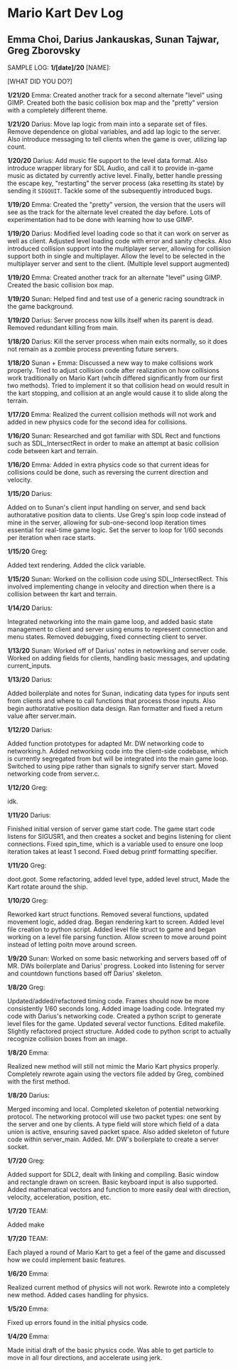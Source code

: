 # Mario Kart Dev Log

## Emma Choi, Darius Jankauskas, Sunan Tajwar, Greg Zborovsky


SAMPLE LOG:
__1/[date]/20__ [NAME]:

[WHAT DID YOU DO?]

__1/21/20__ Emma: Created another track for a second alternate "level" using GIMP. Created both the basic collision box map and the "pretty" version with a completely different theme.

__1/21/20__ Darius: Move lap logic from main into a separate set of files. Remove dependence on global variables, and add lap logic to the server. Also introduce messaging to tell clients when the game is over, utilizing lap count.

__1/20/20__ Darius: Add music file support to the level data format. Also introduce wrapper library for SDL Audio, and call it to provide in-game music as dictated by currently active level. Finally, better handle pressing the escape key, "restarting" the server process (aka resetting its state) by sending it `SIGQUIT`. Tackle some of the subsequently introduced bugs.

__1/19/20__ Emma: Created the "pretty" version, the version that the users will see as the track for the alternate level created the day before. Lots of experimentation had to be done with learning how to use GIMP.

__1/19/20__ Darius: Modified level loading code so that it can work on server as well as client. Adjusted level loading code with error and sanity checks. Also introduced collision support into the multiplayer server, allowing for collision support both in single and multiplayer. Allow the level to be selected in the multiplayer server and sent to the client. (Multiple level support augmented)

__1/19/20__ Emma: Created another track for an alternate "level" using GIMP. Created the basic collision box map.

__1/19/20__ Sunan: Helped find and test use of a generic racing soundtrack in the game background.

__1/19/20__ Darius: Server process now kills itself when its parent is dead. Removed redundant killing from main.

__1/18/20__ Darius: Kill the server process when main exits normally, so it does not remain as a zombie process preventing future servers.

__1/18/20__ Sunan + Emma: Discussed a new way to make collisions work properly. Tried to adjust collision code after realization on how collisions work traditionally on Mario Kart (whcih differed significantly from our first two methods). Tried to implement it so that collision head on would result in the kart stopping, and collision at an angle would cause it to slide along the terrain. 

__1/17/20__ Emma:
Realized the current collision methods will not work and added in new physics code for the second idea for collisions. 

__1/16/20__ Sunan:
Researched and got familiar with SDL Rect and functions such as SDL_IntersectRect in order to make an attempt at basic collision code between kart and terrain.

__1/16/20__ Emma: 
Added in extra physics code so that current ideas for collisions could be done, such as reversing the current direction and velocity.

__1/15/20__ Darius:

Added on to Sunan's client input handling on server, and send back authoratative position data to clients. Use Greg's spin loop code instead of mine in the server, allowing for sub-one-second loop iteration times essential for real-time game logic. Set the server to loop for 1/60 seconds per iteration when race starts.


__1/15/20__ Greg:

Added text rendering. Added the click variable. 

__1/15/20__ Sunan:
Worked on the collision code using SDL_IntersectRect. This involved implementing change in velocity and direction when there is a collision between thr kart and terrain.


__1/14/20__ Darius:

Integrated networking into the main game loop, and added basic state management to client and server using enums to represent connection and menu states. Removed debugging, fixed connecting client to server.

__1/13/20__ Sunan:
Worked off of Darius' notes in netowrking and server code. Worked on adding fields for clients, handling basic messages, and updating current_inputs.


__1/13/20__ Darius:

Added boilerplate and notes for Sunan, indicating data types for inputs sent from clients and where to call functions that process those inputs. Also begin authoratative position data design. Ran formatter and fixed a return value after server.main. 


__1/12/20__ Darius:

Added function prototypes for adapted Mr. DW networking code to networking.h. Added networking code into the client-side codebase, which is currently segregated from but will be integrated into the main game loop. Switched to using pipe rather than signals to signify server start. Moved networking code from server.c.


__1/12/20__ Greg:

idk.


__1/11/20__ Darius:

Finished initial version of server game start code. The game start code listens for SIGUSR1, and then creates a socket and begins listening for client connections. Fixed spin_time, which is a variable used to ensure one loop iteration takes at least 1 second. Fixed debug printf formatting specifier. 


__1/11/20__ Greg:

doot.goot. Some refactoring, added level type, added level struct, Made the Kart rotate around the ship. 

__1/10/20__ Greg:

Reworked kart struct functions. Removed several functions, updated movement logic, added drag. Began rendering kart to screen. Added level file creation to python script. Added level file struct to game and began working on a level file parsing function. Allow screen to move around point instead of letting poitn move around screen.

__1/9/20__ Sunan:
Worked on some basic networking and servers based off of MR. DWs boilerplate and Darius' progress. Looked into listening for server and countdown functions based off Darius' skeleton.

__1/8/20__ Greg:

Updated/added/refactored timing code. Frames should now be more consistently 1/60 seconds long. Added image loading code. Integrated my code with Darius's networking code. Created a python script to generate level files for the game. Updated several vector functions. Edited makefile. Slightly refactored project structure. Added code to python script to actually recognize collision boxes from an image.


__1/8/20__ Emma:

Realized new method will still not mimic the Mario Kart physics properly. Completely rewrote again using the vectors file added by Greg, combined with the first method.


__1/8/20__ Darius:

Merged incoming and local. Completed skeleton of potential networking protocol. The networking protocol will use two packet types: one sent by the server and one by clients. A type field will store which field of a data union is active, ensuring saved packet space. Also added skeleton of future code within server_main. Added. Mr. DW's boilerplate to create a server socket. 


__1/7/20__ Greg:

Added support for SDL2, dealt with linking and compiling. Basic window and rectangle drawn on screen. Basic keyboard input is also supported. Added mathematical vectors and function to more easily deal with direction, velocity, acceleration, position, etc.


__1/7/20__ TEAM:

Added make


__1/7/20__ TEAM:

Each played a round of Mario Kart to get a feel of the game and discussed how we could implement basic features.


__1/6/20__ Emma:

Realized current method of physics will not work. Rewrote into a completely new method. Added cases handling for physics.


__1/5/20__ Emma:

Fixed up errors found in the initial physics code.


__1/4/20__ Emma:

Made initial draft of the basic physics code. Was able to get particle to move in all four directions, and accelerate using jerk.

